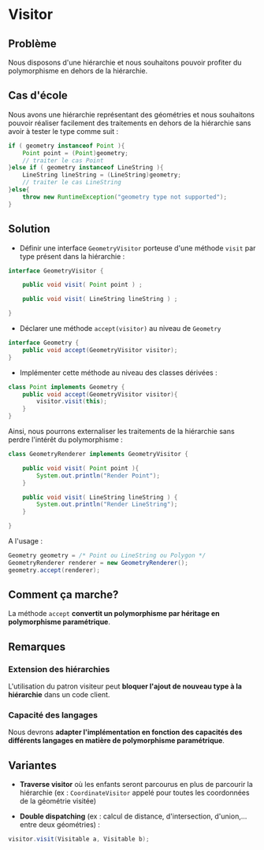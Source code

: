 # Visitor

## Problème

Nous disposons d'une hiérarchie et nous souhaitons pouvoir profiter du polymorphisme en dehors de la hiérarchie.

## Cas d'école

Nous avons une hiérarchie représentant des géométries et nous souhaitons pouvoir réaliser facilement des traitements en dehors de la hiérarchie sans avoir à tester le type comme suit :

```java
if ( geometry instanceof Point ){
    Point point = (Point)geometry;
    // traiter le cas Point
}else if ( geometry instanceof LineString ){
    LineString lineString = (LineString)geometry;
    // traiter le cas LineString
}else{
    throw new RuntimeException("geometry type not supported");
}
```

## Solution

* Définir une interface `GeometryVisitor` porteuse d'une méthode `visit` par type présent dans la hiérarchie :

```java
interface GeometryVisitor {

    public void visit( Point point ) ;

    public void visit( LineString lineString ) ;

}
```

* Déclarer une méthode `accept(visitor)` au niveau de `Geometry`

```java
interface Geometry {
    public void accept(GeometryVisitor visitor);
}
```

* Implémenter cette méthode au niveau des classes dérivées :

```java
class Point implements Geometry {
    public void accept(GeometryVisitor visitor){
        visitor.visit(this);
    }
}
```

Ainsi, nous pourrons externaliser les traitements de la hiérarchie sans perdre l'intérêt du polymorphisme :

```java
class GeometryRenderer implements GeometryVisitor {

    public void visit( Point point ){
        System.out.println("Render Point");
    }

    public void visit( LineString lineString ) {
        System.out.println("Render LineString");
    }

}
```

A l'usage :

```java
Geometry geometry = /* Point ou LineString ou Polygon */
GeometryRenderer renderer = new GeometryRenderer();
geometry.accept(renderer);
```

## Comment ça marche?

La méthode `accept` **convertit un polymorphisme par héritage en polymorphisme paramétrique**. 

## Remarques

### Extension des hiérarchies

L'utilisation du patron visiteur peut **bloquer l'ajout de nouveau type à la hiérarchie** dans un code client.

### Capacité des langages

Nous devrons **adapter l'implémentation en fonction des capacités des différents langages en matière de polymorphisme paramétrique**.

## Variantes

* **Traverse visitor** où les enfants seront parcourus en plus de parcourir la hiérarchie (ex : `CoordinateVisitor` appelé pour toutes les coordonnées de la géométrie visitée)

* **Double dispatching** (ex : calcul de distance, d'intersection, d'union,... entre deux géométries) :

```java
visitor.visit(Visitable a, Visitable b);
```



